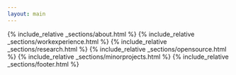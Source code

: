 ```yaml
---
layout: main
---
```


{% include_relative _sections/about.html %}
{% include_relative _sections/workexperience.html %}
{% include_relative _sections/research.html %}
{% include_relative _sections/opensource.html %}
{% include_relative _sections/minorprojects.html %}
{% include_relative _sections/footer.html %}
